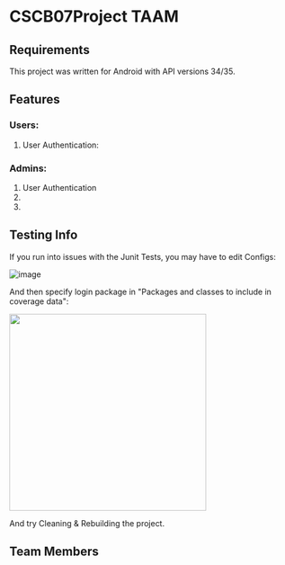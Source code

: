 # CSCB07Project TAAM

## Requirements
This project was written for Android with API versions 34/35.

## Features
### Users:
1. User Authentication:

### Admins:
1. User Authentication
2. 
3. 

## Testing Info
If you run into issues with the Junit Tests, you may have to edit Configs:

![image](https://github.com/user-attachments/assets/a2c3d6dd-ee03-4505-807b-b23d1b200b38)

And then specify login package in "Packages and classes to include in coverage data":

<img src="https://github.com/user-attachments/assets/38c2b2f5-d0af-49d6-b2b9-53fde56a2955" width="350" height="350">

And try Cleaning & Rebuilding the project.


## Team Members
